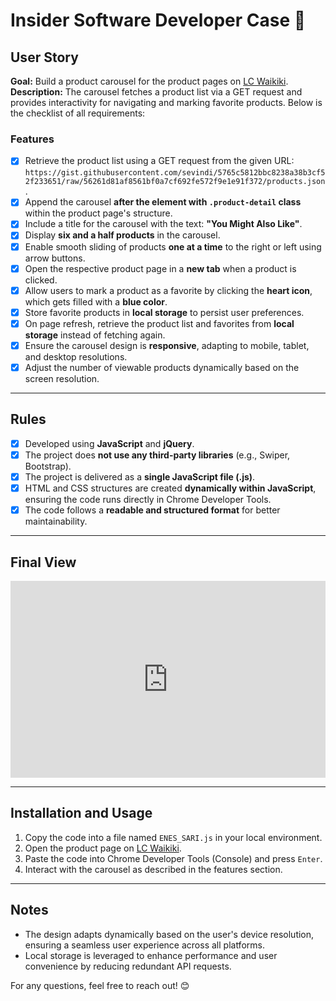 # Insider Software Developer Case 🦄

## User Story

**Goal:** Build a product carousel for the product pages on [LC Waikiki](https://www.lcwaikiki.com).  
**Description:** The carousel fetches a product list via a GET request and provides interactivity for navigating and marking favorite products. Below is the checklist of all requirements:

### Features

- [x] Retrieve the product list using a GET request from the given URL:
  `https://gist.githubusercontent.com/sevindi/5765c5812bbc8238a38b3cf52f233651/raw/56261d81af8561bf0a7cf692fe572f9e1e91f372/products.json`.
- [x] Append the carousel **after the element with `.product-detail` class** within the product page's structure.
- [x] Include a title for the carousel with the text: **"You Might Also Like"**.
- [x] Display **six and a half products** in the carousel.
- [x] Enable smooth sliding of products **one at a time** to the right or left using arrow buttons.
- [x] Open the respective product page in a **new tab** when a product is clicked.
- [x] Allow users to mark a product as a favorite by clicking the **heart icon**, which gets filled with a **blue color**.
- [x] Store favorite products in **local storage** to persist user preferences.
- [x] On page refresh, retrieve the product list and favorites from **local storage** instead of fetching again.
- [x] Ensure the carousel design is **responsive**, adapting to mobile, tablet, and desktop resolutions.
- [x] Adjust the number of viewable products dynamically based on the screen resolution.

---

## Rules

- [x] Developed using **JavaScript** and **jQuery**.
- [x] The project does **not use any third-party libraries** (e.g., Swiper, Bootstrap).
- [x] The project is delivered as a **single JavaScript file (.js)**.
- [x] HTML and CSS structures are created **dynamically within JavaScript**, ensuring the code runs directly in Chrome Developer Tools.
- [x] The code follows a **readable and structured format** for better maintainability.

---
## Final View
<div style="position: relative; padding-bottom: 62.5%; height: 0;"><iframe src="https://www.loom.com/embed/289fac1932c74a5dbd533ebd2bc3a17c?sid=a20aceb0-b1a0-47c6-8779-baa7e95a3c62" frameborder="0" webkitallowfullscreen mozallowfullscreen allowfullscreen style="position: absolute; top: 0; left: 0; width: 100%; height: 100%;"></iframe></div>

---

## Installation and Usage

1. Copy the code into a file named `ENES_SARI.js` in your local environment.
2. Open the product page on [LC Waikiki](https://www.lcwaikiki.com).
3. Paste the code into Chrome Developer Tools (Console) and press `Enter`.
4. Interact with the carousel as described in the features section.

---

## Notes

- The design adapts dynamically based on the user's device resolution, ensuring a seamless user experience across all platforms.
- Local storage is leveraged to enhance performance and user convenience by reducing redundant API requests.

For any questions, feel free to reach out! 😊

